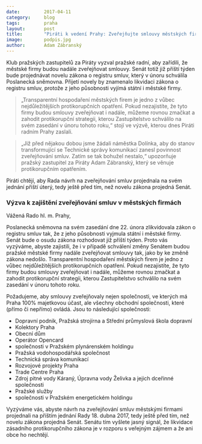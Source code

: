 ```yaml
---
date:         2017-04-11
category:     blog
tags:         praha
layout:       post
title:        "Piráti k vedení Prahy: Zveřejňujte smlouvy městských firem i pokud bude zákon o registru smluv vykleštěn" 
image:        podpis.jpg
author:       Adam Zábranský
---
```


Klub pražských zastupitelů za Piráty vyzval pražské radní, aby zařídili, že městské firmy budou nadále zveřejňovat smlouvy. Senát totiž již příští týden bude projednávat novelu zákona o registru smluv, který v únoru schválila Poslanecká sněmovna. Přijetí novely by znamenalo likvidaci zákona o registru smluv, protože z jeho působnosti vyjímá státní i městské firmy.

> „Transparentní hospodaření městských firem je jedno z vůbec nejdůležitějších protikorupčních opatření. Pokud nezajistíte, že tyto firmy budou smlouvy zveřejňovat i nadále, můžeme rovnou zmačkat a zahodit protikorupční strategii, kterou Zastupitelstvo schválilo na svém zasedání v únoru tohoto roku,“ stojí ve výzvě, kterou dnes Piráti radním Prahy zaslali.

> „Již před nějakou dobou jsme žádali náměstka Dolínka, aby do stanov transformující se Technické správy komunikací zanesl povinnost zveřejňování smluv. Zatím se tak bohužel nestalo,“ upozorňuje pražský zastupitel za Piráty Adam Zábranský, který se věnuje protikorupčním opatřením.

Piráti chtějí, aby Rada návrh na zveřejňování smluv projednala na svém jednání příští úterý, tedy ještě před tím, než novelu zákona projedná Senát.

### Výzva k zajištění zveřejňování smluv v městských firmách

Vážená Rado hl. m. Prahy,

Poslanecká sněmovna na svém zasedání dne 22. února zlikvidovala zákon o registru smluv tak, že z jeho působnosti vyjmula státní i městské firmy. Senát bude o osudu zákona rozhodovat již příští týden. Proto vás vyzýváme, abyste zajistili, že i v případě schválení změny Senátem budou pražské městské firmy nadále zveřejňovat smlouvy tak, jako by ke změně zákona nedošlo. Transparentní hospodaření městských firem je jedno z vůbec nejdůležitějších protikorupčních opatření. Pokud nezajistíte, že tyto firmy budou smlouvy zveřejňovat i nadále, můžeme rovnou zmačkat a zahodit protikorupční strategii, kterou Zastupitelstvo schválilo na svém zasedání v únoru tohoto roku.

Požadujeme, aby smlouvy zveřejňovaly nejen společnosti, ve kterých má Praha 100% majetkovou účast, ale všechny obchodní společnosti, které (přímo či nepřímo) ovládá. Jsou to následující společnosti:

* Dopravní podnik, Pražská strojírna a Střední průmyslová škola dopravní 
* Kolektory Praha
* Obecní dům
* Operátor Opencard
* společnosti v Pražském plynárenském holdingu
* Pražská vodohospodářská společnost
* Technická správa komunikací
* Rozvojové projekty Praha
* Trade Centre Praha
* Zdroj pitné vody Káraný, Úpravna vody Želivka a jejich dceřinné společnosti
* Pražské služby
* společnosti v Pražském energetickém holdingu

Vyzýváme vás, abyste návrh na zveřejňování smluv městskými firmami projednali na příštím jednání Rady 18. dubna 2017, tedy ještě před tím, než novelu zákona projedná Senát. Senátu tím vyšlete jasný signál, že likvidace zásadního protikorupčního zákona je v rozporu s veřejným zájmem a že ani obce ho nechtějí.
